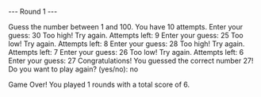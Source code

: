 --- Round 1 ---

Guess the number between 1 and 100. You have 10 attempts.
Enter your guess: 30
Too high! Try again.
Attempts left: 9
Enter your guess: 25
Too low! Try again.
Attempts left: 8
Enter your guess: 28
Too high! Try again.
Attempts left: 7
Enter your guess: 26
Too low! Try again.
Attempts left: 6
Enter your guess: 27
Congratulations! You guessed the correct number 27!
Do you want to play again? (yes/no): no

Game Over! You played 1 rounds with a total score of 6.
